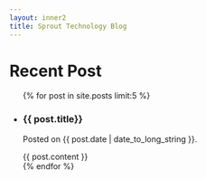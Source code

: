 ```yaml
---
layout: inner2
title: Sprout Technology Blog  
---
```


<h1 class="blog-title">Recent Post</h1>

<ul class="posts"> 
  {% for post in site.posts limit:5 %}
    <li>
			<h3>{{ post.title}}</h3>
			<p>Posted on {{ post.date | date_to_long_string }}. </p> 
			{{ post.content }}
		</li>
  {% endfor %}
</ul>